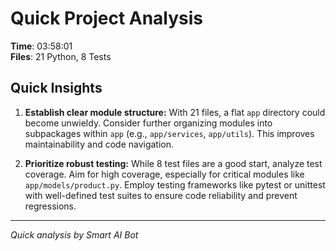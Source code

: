 # Quick Project Analysis

**Time**: 03:58:01  
**Files**: 21 Python, 8 Tests

## Quick Insights

1. **Establish clear module structure:** With 21 files, a flat `app` directory could become unwieldy. Consider further organizing modules into subpackages within `app` (e.g., `app/services`, `app/utils`). This improves maintainability and code navigation.

2. **Prioritize robust testing:**  While 8 test files are a good start, analyze test coverage. Aim for high coverage, especially for critical modules like `app/models/product.py`.  Employ testing frameworks like pytest or unittest with well-defined test suites to ensure code reliability and prevent regressions.


---
*Quick analysis by Smart AI Bot*
